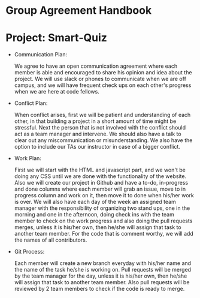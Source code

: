 # Group Agreement Handbook

# Project: Smart-Quiz

* Communication Plan:

  We agree to have an open communication agreement where each member is able and encouraged to share his opinion and idea about the project. We will use slack or phones to communicate when we are off campus, and we will have frequent check ups on each other's progress when we are here at code fellows.

* Conflict Plan:

  When conflict arises, first we will be patient and understanding of each other, in that building a project in a short amount of time might be stressful. Next the person that is not involved with the conflict should act as a team manager and intervene. We should also have a talk to clear out any miscommunication or misunderstanding.
  We also have the option to include our TAs our instructor in case of a bigger conflict.

* Work Plan:

  First we will start with the HTML and javascript part, and we won't be doing any CSS until we are done with the functionality of the website.
  Also we will create our project in Github and have a to-do, in-progress and done columns where each member will grab an issue, move to in progress column and work on it, then move it to done when his/her work is over.
  We will also have each day of the week an assigned team manager with the responsibility of organizing two stand ups, one in the morning and one in the afternoon, doing check ins with the team member to check on the work progress and also doing the pull requests merges, unless it is his/her own, then he/she will assign that task to another team member.
  For the code that is comment worthy, we will add the names of all contributors.

* Git Process:

  Each member will create a new branch everyday with his/her name and the name of the task he/she is working on.
  Pull requests will be merged by the team manager for the day, unless it is his/her own, then he/she will assign that task to another team member.
  Also pull requests will be reviewed by 2 team members to check if the code is ready to merge.
